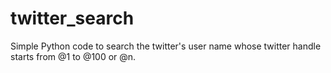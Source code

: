 # twitter_search
Simple Python code to search the twitter's user name whose twitter handle starts from @1 to @100 or @n.
